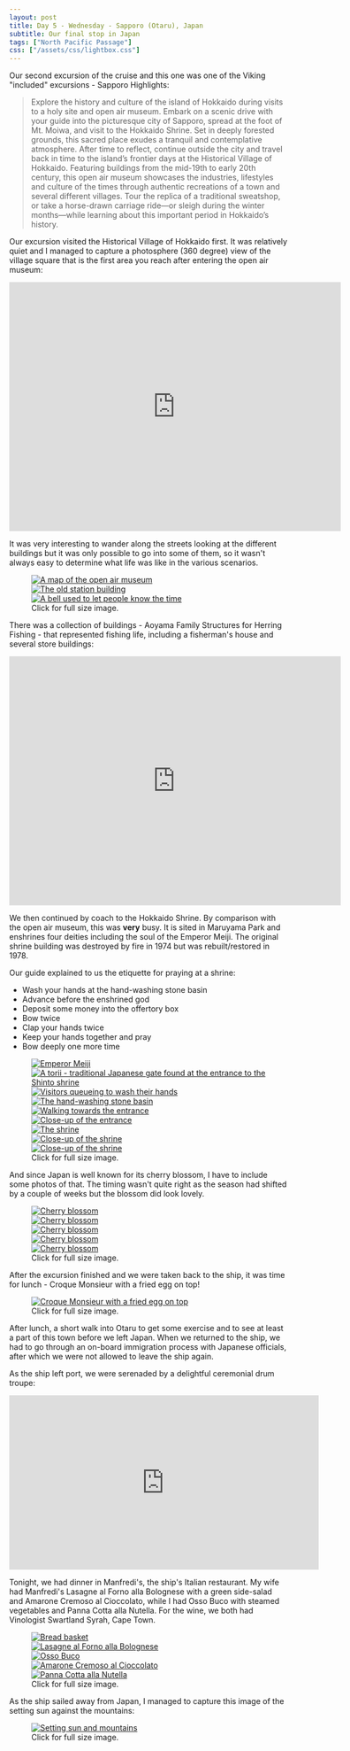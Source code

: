 ```yaml
---
layout: post
title: Day 5 - Wednesday - Sapporo (Otaru), Japan
subtitle: Our final stop in Japan
tags: ["North Pacific Passage"]
css: ["/assets/css/lightbox.css"]
---
```


Our second excursion of the cruise and this one was one of the Viking "included" excursions - Sapporo Highlights:

>  Explore the history and culture of the island of Hokkaido during visits to a holy site and open air museum. Embark on a scenic drive with your guide into the picturesque city of Sapporo, spread at the foot of Mt. Moiwa, and visit to the Hokkaido Shrine. Set in deeply forested grounds, this sacred place exudes a tranquil and contemplative atmosphere. After time to reflect, continue outside the city and travel back in time to the island’s frontier days at the Historical Village of Hokkaido. Featuring buildings from the mid-19th to early 20th century, this open air museum showcases the industries, lifestyles and culture of the times through authentic recreations of a town and several different villages. Tour the replica of a traditional sweatshop, or take a horse-drawn carriage ride—or sleigh during the winter months—while learning about this important period in Hokkaido’s history.

Our excursion visited the Historical Village of Hokkaido first. It was relatively quiet and I managed to capture a photosphere (360 degree) view of the village square that is the first area you reach after entering the open air museum:

<iframe src="https://www.google.com/maps/embed?pb=!4v1683104937541!6m8!1m7!1sCAoSLEFGMVFpcE1zV3hBa3JwX3pySGFSVWN0dlpjNUpZYTM2c19YclJGVGJQdHFX!2m2!1d43.048223899999996!2d141.4969955!3f133!4f0!5f0.7820865974627469" width="600" height="450" style="border:0;" allowfullscreen="" loading="lazy" referrerpolicy="no-referrer-when-downgrade"></iframe>

It was very interesting to wander along the streets looking at the different buildings but it was only possible to go into some of them, so it wasn't always easy to determine what life was like in the various scenarios.

<figure>
    <div class="d-flex flex-row flex-wrap" style="gap: 5px">
        <div class="p-2">
            <a href="https://res.cloudinary.com/dxbtkgnyh/image/upload/v1683179004/2023-viking-north-pacific-passage/PXL_20230503_004158521_zs4wvn.jpg"
                data-lightbox="museum" data-title="A map of the open air museum">
                <img src="https://res.cloudinary.com/dxbtkgnyh/image/upload/t_Thumbnail/v1683179004/2023-viking-north-pacific-passage/PXL_20230503_004158521_zs4wvn.jpg"
                    alt="A map of the open air museum">
            </a>
        </div>
        <div class="p-2">
            <a href="https://res.cloudinary.com/dxbtkgnyh/image/upload/v1683179008/2023-viking-north-pacific-passage/PXL_20230503_003550236_ci1z6p.jpg"
                data-lightbox="museum" data-title="The old station building">
                <img src="https://res.cloudinary.com/dxbtkgnyh/image/upload/t_Thumbnail/v1683179008/2023-viking-north-pacific-passage/PXL_20230503_003550236_ci1z6p.jpg"
                    alt="The old station building">
            </a>
        </div>
        <div class="p-2">
            <a href="https://res.cloudinary.com/dxbtkgnyh/image/upload/v1683179000/2023-viking-north-pacific-passage/PXL_20230503_010140069_qmduam.jpg"
                data-lightbox="museum" data-title="A bell used to let people know the time">
                <img src="https://res.cloudinary.com/dxbtkgnyh/image/upload/t_Thumbnail/v1683179000/2023-viking-north-pacific-passage/PXL_20230503_010140069_qmduam.jpg"
                    alt="A bell used to let people know the time">
            </a>
        </div>
    </div>
    <figcaption>Click for full size image.</figcaption>
</figure>

There was a collection of buildings - Aoyama Family Structures for Herring Fishing - that represented fishing life, including a fisherman's house and several store buildings:

<iframe src="https://www.google.com/maps/embed?pb=!4v1683175552422!6m8!1m7!1sCAoSLEFGMVFpcFBjUHAzdjdnZF9uYVJqaDFLX25jUE52LXo4ZW9Nb0dPYlVOREtC!2m2!1d43.047086799999995!2d141.5006079!3f339!4f0!5f0.7820865974627469" width="600" height="450" style="border:0;" allowfullscreen="" loading="lazy" referrerpolicy="no-referrer-when-downgrade"></iframe>

We then continued by coach to the Hokkaido Shrine. By comparison with the open air museum, this was **very** busy. It is sited in Maruyama Park and enshrines four deities including the soul of the Emperor Meiji. The original shrine building was destroyed by fire in 1974 but was rebuilt/restored in 1978.

Our guide explained to us the etiquette for praying at a shrine:

* Wash your hands at the hand-washing stone basin
* Advance before the enshrined god
* Deposit some money into the offertory box
* Bow twice
* Clap your hands twice
* Keep your hands together and pray
* Bow deeply one more time

<figure>
    <div class="d-flex flex-row flex-wrap" style="gap: 5px">
        <div class="p-2">
            <a href="https://res.cloudinary.com/dxbtkgnyh/image/upload/v1683260305/2023-viking-north-pacific-passage/PXL_20230503_030200227_k2yh8p.jpg"
                data-lightbox="shrine" data-title="Emperor Meiji">
                <img src="https://res.cloudinary.com/dxbtkgnyh/image/upload/t_Thumbnail/v1683260305/2023-viking-north-pacific-passage/PXL_20230503_030200227_k2yh8p.jpg"
                    alt="Emperor Meiji">
            </a>
        </div>
        <div class="p-2">
            <a href="https://res.cloudinary.com/dxbtkgnyh/image/upload/v1683260297/2023-viking-north-pacific-passage/PXL_20230503_024348671.MP_kjhn4l.jpg"
                data-lightbox="shrine" data-title="A torii - traditional Japanese gate found at the entrance to the Shinto shrine">
                <img src="https://res.cloudinary.com/dxbtkgnyh/image/upload/t_Thumbnail/v1683260297/2023-viking-north-pacific-passage/PXL_20230503_024348671.MP_kjhn4l.jpg"
                    alt="A torii - traditional Japanese gate found at the entrance to the Shinto shrine">
            </a>
        </div>
        <div class="p-2">
            <a href="https://res.cloudinary.com/dxbtkgnyh/image/upload/v1683260298/2023-viking-north-pacific-passage/PXL_20230503_024842339.MP_pvbbpe.jpg"
                data-lightbox="shrine" data-title="Visitors queueing to wash their hands">
                <img src="https://res.cloudinary.com/dxbtkgnyh/image/upload/t_Thumbnail/v1683260298/2023-viking-north-pacific-passage/PXL_20230503_024842339.MP_pvbbpe.jpg"
                    alt="Visitors queueing to wash their hands">
            </a>
        </div>
        <div class="p-2">
            <a href="https://res.cloudinary.com/dxbtkgnyh/image/upload/v1683260230/2023-viking-north-pacific-passage/PXL_20230503_024856218_fryy9u.jpg"
                data-lightbox="shrine" data-title="The hand-washing stone basin">
                <img src="https://res.cloudinary.com/dxbtkgnyh/image/upload/t_Thumbnail/v1683260230/2023-viking-north-pacific-passage/PXL_20230503_024856218_fryy9u.jpg"
                    alt="The hand-washing stone basin">
            </a>
        </div>
        <div class="p-2">
            <a href="https://res.cloudinary.com/dxbtkgnyh/image/upload/v1683260215/2023-viking-north-pacific-passage/PXL_20230503_024933834_qylr2z.jpg"
                data-lightbox="shrine" data-title="Walking towards the entrance">
                <img src="https://res.cloudinary.com/dxbtkgnyh/image/upload/t_Thumbnail/v1683260215/2023-viking-north-pacific-passage/PXL_20230503_024933834_qylr2z.jpg"
                    alt="Walking towards the entrance">
            </a>
        </div>
        <div class="p-2">
            <a href="https://res.cloudinary.com/dxbtkgnyh/image/upload/v1683260215/2023-viking-north-pacific-passage/PXL_20230503_025023875_gwppab.jpg"
                data-lightbox="shrine" data-title="Close-up of the entrance">
                <img src="https://res.cloudinary.com/dxbtkgnyh/image/upload/t_Thumbnail/v1683260215/2023-viking-north-pacific-passage/PXL_20230503_025023875_gwppab.jpg"
                    alt="Close-up of the entrance">
            </a>
        </div>
        <div class="p-2">
            <a href="https://res.cloudinary.com/dxbtkgnyh/image/upload/v1683260264/2023-viking-north-pacific-passage/PXL_20230503_025057843.MP_zrmlya.jpg"
                data-lightbox="shrine" data-title="The shrine">
                <img src="https://res.cloudinary.com/dxbtkgnyh/image/upload/t_Thumbnail/v1683260264/2023-viking-north-pacific-passage/PXL_20230503_025057843.MP_zrmlya.jpg"
                    alt="The shrine">
            </a>
        </div>
        <div class="p-2">
            <a href="https://res.cloudinary.com/dxbtkgnyh/image/upload/v1683260290/2023-viking-north-pacific-passage/PXL_20230503_025309548_u24ohg.jpg"
                data-lightbox="shrine" data-title="Close-up of the shrine">
                <img src="https://res.cloudinary.com/dxbtkgnyh/image/upload/t_Thumbnail/v1683260290/2023-viking-north-pacific-passage/PXL_20230503_025309548_u24ohg.jpg"
                    alt="Close-up of the shrine">
            </a>
        </div>
        <div class="p-2">
            <a href="https://res.cloudinary.com/dxbtkgnyh/image/upload/v1683260272/2023-viking-north-pacific-passage/PXL_20230503_025316508_gz11sc.jpg"
                data-lightbox="shrine" data-title="Close-up of the shrine">
                <img src="https://res.cloudinary.com/dxbtkgnyh/image/upload/t_Thumbnail/v1683260272/2023-viking-north-pacific-passage/PXL_20230503_025316508_gz11sc.jpg"
                    alt="Close-up of the shrine">
            </a>
        </div>
    </div>
    <figcaption>Click for full size image.</figcaption>
</figure>

And since Japan is well known for its cherry blossom, I have to include some photos of that. The timing wasn't quite right as the season had shifted by a couple of weeks but the blossom did look lovely.

<figure>
    <div class="d-flex flex-row flex-wrap" style="gap: 5px">
        <div class="p-2">
            <a href="https://res.cloudinary.com/dxbtkgnyh/image/upload/v1683251909/2023-viking-north-pacific-passage/PXL_20230503_012820553.PORTRAIT_dg0pyi.jpg"
                data-lightbox="blossom" data-title="Cherry blossom">
                <img src="https://res.cloudinary.com/dxbtkgnyh/image/upload/t_Thumbnail/v1683251909/2023-viking-north-pacific-passage/PXL_20230503_012820553.PORTRAIT_dg0pyi.jpg"
                    alt="Cherry blossom">
            </a>
        </div>
        <div class="p-2">
            <a href="https://res.cloudinary.com/dxbtkgnyh/image/upload/v1683251916/2023-viking-north-pacific-passage/PXL_20230503_012657241.MP_kmqnh2.jpg"
                data-lightbox="blossom" data-title="Cherry blossom">
                <img src="https://res.cloudinary.com/dxbtkgnyh/image/upload/t_Thumbnail/v1683251916/2023-viking-north-pacific-passage/PXL_20230503_012657241.MP_kmqnh2.jpg"
                    alt="Cherry blossom">
            </a>
        </div>
        <div class="p-2">
            <a href="https://res.cloudinary.com/dxbtkgnyh/image/upload/v1683251921/2023-viking-north-pacific-passage/PXL_20230503_030103908.PORTRAIT_fjjclb.jpg"
                data-lightbox="blossom" data-title="Cherry blossom">
                <img src="https://res.cloudinary.com/dxbtkgnyh/image/upload/t_Thumbnail/v1683251921/2023-viking-north-pacific-passage/PXL_20230503_030103908.PORTRAIT_fjjclb.jpg"
                    alt="Cherry blossom">
            </a>
        </div>
        <div class="p-2">
            <a href="https://res.cloudinary.com/dxbtkgnyh/image/upload/v1683251926/2023-viking-north-pacific-passage/PXL_20230503_030049896_btqatv.jpg"
                data-lightbox="blossom" data-title="Cherry blossom">
                <img src="https://res.cloudinary.com/dxbtkgnyh/image/upload/t_Thumbnail/v1683251926/2023-viking-north-pacific-passage/PXL_20230503_030049896_btqatv.jpg"
                    alt="Cherry blossom">
            </a>
        </div>
        <div class="p-2">
            <a href="https://res.cloudinary.com/dxbtkgnyh/image/upload/v1683251921/2023-viking-north-pacific-passage/PXL_20230503_012805942.PORTRAIT_ov02xx.jpg"
                data-lightbox="blossom" data-title="Cherry blossom">
                <img src="https://res.cloudinary.com/dxbtkgnyh/image/upload/t_Thumbnail/v1683251921/2023-viking-north-pacific-passage/PXL_20230503_012805942.PORTRAIT_ov02xx.jpg"
                    alt="Cherry blossom">
            </a>
        </div>
    </div>
    <figcaption>Click for full size image.</figcaption>
</figure>

After the excursion finished and we were taken back to the ship, it was time for lunch - Croque Monsieur with a fried egg on top!

<figure>
<a href="https://res.cloudinary.com/dxbtkgnyh/image/upload/v1683263991/2023-viking-north-pacific-passage/PXL_20230503_042225260.PORTRAIT_tufgwt.jpg" data-lightbox="image-1" data-title="Croque Monsieur with a fried egg on top">
<img src="https://res.cloudinary.com/dxbtkgnyh/image/upload/t_Thumbnail/v1683263991/2023-viking-north-pacific-passage/PXL_20230503_042225260.PORTRAIT_tufgwt.jpg" alt="Croque Monsieur with a fried egg on top">
</a>
<figcaption>Click for full size image.</figcaption>
</figure>

After lunch, a short walk into Otaru to get some exercise and to see at least a part of this town before we left Japan. When we returned to the ship, we had to go through an on-board immigration process with Japanese officials, after which we were not allowed to leave the ship again.

As the ship left port, we were serenaded by a delightful ceremonial drum troupe:

<iframe width="560" height="315" src="https://www.youtube.com/embed/jqNOym32s5Q" title="YouTube video player" frameborder="0" allow="accelerometer; autoplay; clipboard-write; encrypted-media; gyroscope; picture-in-picture; web-share" allowfullscreen></iframe>

Tonight, we had dinner in Manfredi's, the ship's Italian restaurant. My wife had Manfredi's Lasagne al Forno alla Bolognese with a green side-salad and Amarone Cremoso al Cioccolato, while I had Osso Buco with steamed vegetables and Panna Cotta alla Nutella. For the wine, we both had Vinologist Swartland Syrah, Cape Town.

<figure>
    <div class="d-flex flex-row flex-wrap" style="gap: 5px">
        <div class="p-2">
            <a href="https://res.cloudinary.com/dxbtkgnyh/image/upload/v1683267010/2023-viking-north-pacific-passage/PXL_20230503_093946283_rlptsh.jpg"
                data-lightbox="dinner" data-title="Bread basket">
                <img src="https://res.cloudinary.com/dxbtkgnyh/image/upload/t_Thumbnail/v1683267010/2023-viking-north-pacific-passage/PXL_20230503_093946283_rlptsh.jpg"
                    alt="Bread basket">
            </a>
        </div>
        <div class="p-2">
            <a href="https://res.cloudinary.com/dxbtkgnyh/image/upload/v1683267179/2023-viking-north-pacific-passage/PXL_20230503_100726221.PORTRAIT_jc7wjo.jpg"
                data-lightbox="dinner" data-title="Lasagne al Forno alla Bolognese">
                <img src="https://res.cloudinary.com/dxbtkgnyh/image/upload/t_Thumbnail/v1683267179/2023-viking-north-pacific-passage/PXL_20230503_100726221.PORTRAIT_jc7wjo.jpg"
                    alt="Lasagne al Forno alla Bolognese">
            </a>
        </div>
        <div class="p-2">
            <a href="https://res.cloudinary.com/dxbtkgnyh/image/upload/v1683267013/2023-viking-north-pacific-passage/PXL_20230503_100748748.PORTRAIT_m2cy5v.jpg"
                data-lightbox="dinner" data-title="Osso Buco">
                <img src="https://res.cloudinary.com/dxbtkgnyh/image/upload/t_Thumbnail/v1683267013/2023-viking-north-pacific-passage/PXL_20230503_100748748.PORTRAIT_m2cy5v.jpg"
                    alt="Osso Buco">
            </a>
        </div>
        <div class="p-2">
            <a href="https://res.cloudinary.com/dxbtkgnyh/image/upload/v1683267150/2023-viking-north-pacific-passage/PXL_20230503_104316831.PORTRAIT_cmyyxr.jpg"
                data-lightbox="dinner" data-title="Amarone Cremoso al Cioccolato">
                <img src="https://res.cloudinary.com/dxbtkgnyh/image/upload/t_Thumbnail/v1683267150/2023-viking-north-pacific-passage/PXL_20230503_104316831.PORTRAIT_cmyyxr.jpg"
                    alt="Amarone Cremoso al Cioccolato">
            </a>
        </div>
        <div class="p-2">
            <a href="https://res.cloudinary.com/dxbtkgnyh/image/upload/v1683267290/2023-viking-north-pacific-passage/PXL_20230503_104331060.PORTRAIT_dsd9b7.jpg"
                data-lightbox="dinner" data-title="Panna Cotta alla Nutella">
                <img src="https://res.cloudinary.com/dxbtkgnyh/image/upload/t_Thumbnail/v1683267290/2023-viking-north-pacific-passage/PXL_20230503_104331060.PORTRAIT_dsd9b7.jpg"
                    alt="Panna Cotta alla Nutella">
            </a>
        </div>
    </div>
    <figcaption>Click for full size image.</figcaption>
</figure>

As the ship sailed away from Japan, I managed to capture this image of the setting sun against the mountains:

<figure>
<a href="https://res.cloudinary.com/dxbtkgnyh/image/upload/v1683267598/2023-viking-north-pacific-passage/PXL_20230503_092625210_qrboyq.jpg" data-lightbox="setting-sun" data-title="Setting sun and mountains">
<img src="https://res.cloudinary.com/dxbtkgnyh/image/upload/t_Thumbnail/v1683267598/2023-viking-north-pacific-passage/PXL_20230503_092625210_qrboyq.jpg" alt="Setting sun and mountains">
</a>
<figcaption>Click for full size image.</figcaption>
</figure>

<script src="/assets/js/lightbox-plus-jquery.js"></script>
